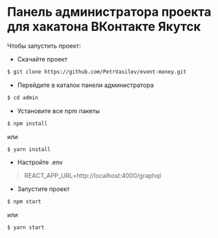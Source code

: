 # Панель администратора проекта для хакатона ВКонтакте Якутск

Чтобы запустить проект:
- Скачайте проект 
```sh
$ git clone https://github.com/PetrVasilev/event-money.git
```
- Перейдите в каталок панели администратора
```sh
$ cd admin
```
- Установите все npm пакеты
```sh
$ npm install
```
или 

```sh
$ yarn install
```
- Настройте .env

> REACT_APP_URL=http://localhost:4000/graphql
- Запустите проект
```sh
$ npm start
```
или 

```sh
$ yarn start
```
